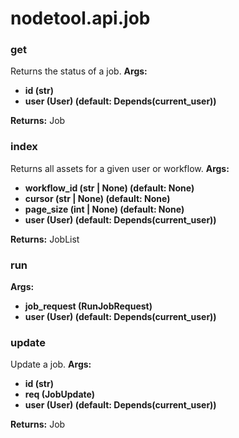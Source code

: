 # nodetool.api.job

### get

Returns the status of a job.
**Args:**
- **id (str)**
- **user (User) (default: Depends(current_user))**

**Returns:** Job

### index

Returns all assets for a given user or workflow.
**Args:**
- **workflow_id (str | None) (default: None)**
- **cursor (str | None) (default: None)**
- **page_size (int | None) (default: None)**
- **user (User) (default: Depends(current_user))**

**Returns:** JobList

### run

**Args:**
- **job_request (RunJobRequest)**
- **user (User) (default: Depends(current_user))**

### update

Update a job.
**Args:**
- **id (str)**
- **req (JobUpdate)**
- **user (User) (default: Depends(current_user))**

**Returns:** Job

